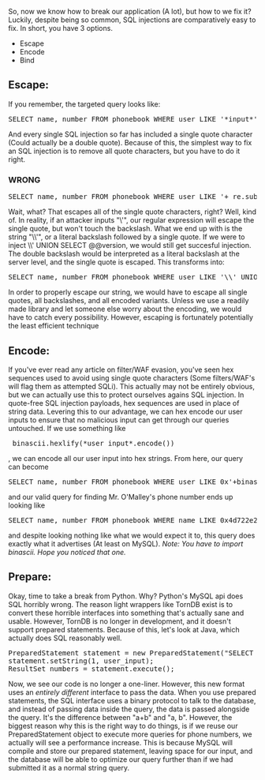 <p>So, now we know how to break our application (A lot), but how to we fix it? Luckily, despite being so common, SQL injections are comparatively easy to fix. In short, you have 3 options.</p>
<p><ul>
    <li>Escape</li>
    <li>Encode</li>
    <li>Bind</li>
</ul>
</p>
<p>
<h2>Escape: </h2>
If you remember, the targeted query looks like:
<pre class="prettyprint lang-sql">
SELECT name, number FROM phonebook WHERE user LIKE '*input*';
</pre> 
And every single SQL injection so far has included a single quote character (Could actually be a double quote).
Because of this, the simplest way to fix an SQL injection is to remove all quote characters, but you have to do it right.
<h3>WRONG</h3>
<pre class="prettyprint">
SELECT name, number FROM phonebook WHERE user LIKE '+ re.sub(r'\'', r'\\\'', input)
</pre>
Wait, what? That escapes all of the single quote characters, right? Well, kind of. In reality, if an attacker inputs "\'", our regular expression will escape the single quote, but won't touch the backslash. What we end up with is the string "\\'", or a literal backslash followed by a single quote.  If we were to inject \\' UNION SELECT @@version, we would still get succesful injection. The double backslash would be interpreted as a literal backslash at the server level, and the single quote is escaped. This transforms into:
<pre class="prettyprint">
SELECT name, number FROM phonebook WHERE user LIKE '\\' UNION @@version;
</pre>
In order to properly escape our string, we would have to escape all single quotes, all backslashes, and all encoded variants. Unless we use a readily made library and let someone else worry about the encoding, we would have to catch every possibility. However, escaping is fortunately potentially the least efficient technique

<h2>Encode: </h2>
If you've ever read any article on filter/WAF evasion, you've seen hex sequences used to avoid using single quote characters (Some filters/WAF's will flag them as attempted SQLi). This actually may not be entirely obvious, but we can actually use this to protect ourselves agains SQL injection. In quote-free SQL injection payloads, hex sequences are used in place of string data. Levering this to our advantage, we can hex encode our user inputs to ensure that no malicious input can get through our queries untouched. If we use something like <pre class="prettyprint lang-python inline"> binascii.hexlify(*user input*.encode()) </pre>, we can encode all our user input into hex strings. From here, our query can become
<pre class="prettyprint lang-sql">
SELECT name, number FROM phonebook WHERE user LIKE 0x'+binascii.hexlify(user_input.encode())';
</pre>
and our valid query for finding Mr. O'Malley's phone number ends up looking like
<pre class="prettyprint lang-sql">
SELECT name, number FROM phonebook WHERE name LIKE 0x4d722e204f274d616c6c6579;
</pre>
and despite looking nothing like what we would expect it to, this query does exactly what it advertises (At least on MySQL).
<em>Note: You have to import binascii. Hope you noticed that one.</em>

<h2>Prepare:</h2>
Okay, time to take a break from Python. Why? Python's MySQL api does SQL horribly wrong. The reason light wrappers like TornDB exist is to convert these horrible interfaces into something that's actually sane and usable. However, TornDB is no longer in development, and it doesn't support prepared statements. Because of this, let's look at Java, which actually does SQL reasonably well.
<pre class="prettyprint">
PreparedStatement statement = new PreparedStatement("SELECT name, number FROM phonebook WHERE name LIKE ?");
statement.setString(1, user_input);
ResultSet numbers = statement.execute();
</pre>
Now, we see our code is no longer a one-liner. However, this new format uses an <em>entirely different </em> interface to pass the data. When you use prepared statements, the SQL interface uses a binary protocol to talk to the database, and instead of passing data inside the query, the data is passed alongside the query. It's the difference between "a+b" and "a, b". However, the biggest reason why this is the right way to do things, is if we reuse our PreparedStatement object to execute more queries for phone numbers, we actually will see a performance increase. This is because MySQL will compile and store our prepared statement, leaving space for our input, and the database will be able to optimize our query further than if we had submitted it as a normal string query.
